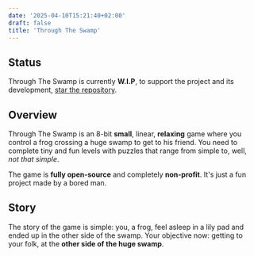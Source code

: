 ```yaml
---
date: '2025-04-10T15:21:40+02:00'
draft: false
title: 'Through The Swamp'
---
```


## Status
Through The Swamp is currently **W.I.P**, to support the project and its development, [star the repository](https://github.com/Nykenik24/through-the-swamp).

## Overview
Through The Swamp is an 8-bit **small**, linear, **relaxing** game where you control a frog crossing a huge swamp to get to his friend. You need to complete tiny and fun levels with puzzles that range from simple to, well, *not that simple*.

The game is **fully open-source** and completely **non-profit**. It's just a fun project made by a bored man.

## Story
The story of the game is simple: you, a frog, feel asleep in a lily pad and ended up in the other side of the swamp. Your objective now: getting to your folk, at the **other side of the huge swamp**.
